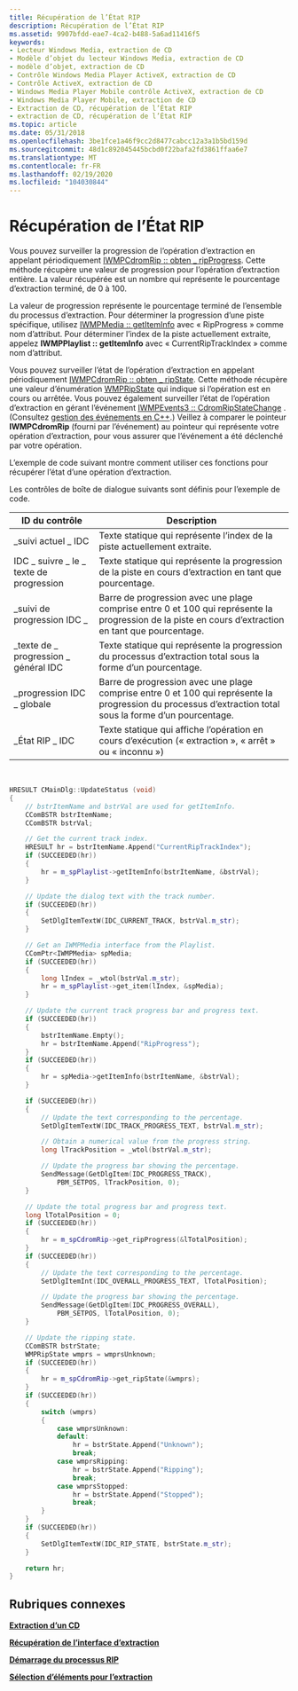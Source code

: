 ```yaml
---
title: Récupération de l’État RIP
description: Récupération de l’État RIP
ms.assetid: 9907bfdd-eae7-4ca2-b488-5a6ad11416f5
keywords:
- Lecteur Windows Media, extraction de CD
- Modèle d’objet du lecteur Windows Media, extraction de CD
- modèle d’objet, extraction de CD
- Contrôle Windows Media Player ActiveX, extraction de CD
- Contrôle ActiveX, extraction de CD
- Windows Media Player Mobile contrôle ActiveX, extraction de CD
- Windows Media Player Mobile, extraction de CD
- Extraction de CD, récupération de l’État RIP
- extraction de CD, récupération de l’État RIP
ms.topic: article
ms.date: 05/31/2018
ms.openlocfilehash: 3be1fce1a46f9cc2d8477cabcc12a3a1b5bd159d
ms.sourcegitcommit: 48d1c892045445bcbd0f22bafa2fd3861ffaa6e7
ms.translationtype: MT
ms.contentlocale: fr-FR
ms.lasthandoff: 02/19/2020
ms.locfileid: "104030844"
---
```

# <a name="retrieving-the-rip-status"></a>Récupération de l’État RIP

Vous pouvez surveiller la progression de l’opération d’extraction en appelant périodiquement [IWMPCdromRip :: obten \_ ripProgress](/previous-versions/windows/desktop/api/wmp/nf-wmp-iwmpcdromrip-get_ripprogress). Cette méthode récupère une valeur de progression pour l’opération d’extraction entière. La valeur récupérée est un nombre qui représente le pourcentage d’extraction terminé, de 0 à 100.

La valeur de progression représente le pourcentage terminé de l’ensemble du processus d’extraction. Pour déterminer la progression d’une piste spécifique, utilisez [IWMPMedia :: getItemInfo](/previous-versions/windows/desktop/api/wmp/nf-wmp-iwmpmedia-getiteminfo) avec « RipProgress » comme nom d’attribut. Pour déterminer l’index de la piste actuellement extraite, appelez **IWMPPlaylist :: getItemInfo** avec « CurrentRipTrackIndex » comme nom d’attribut.

Vous pouvez surveiller l’état de l’opération d’extraction en appelant périodiquement [IWMPCdromRip :: obten \_ ripState](/previous-versions/windows/desktop/api/wmp/nf-wmp-iwmpcdromrip-get_ripstate). Cette méthode récupère une valeur d’énumération [WMPRipState](/previous-versions/windows/desktop/api/wmp/ne-wmp-wmpripstate) qui indique si l’opération est en cours ou arrêtée. Vous pouvez également surveiller l’état de l’opération d’extraction en gérant l’événement [IWMPEvents3 :: CdromRipStateChange](/previous-versions/windows/desktop/api/wmp/nf-wmp-iwmpevents3-cdromripstatechange) . (Consultez [gestion des événements en C++](handling-events-in-c.md).) Veillez à comparer le pointeur **IWMPCdromRip** (fourni par l’événement) au pointeur qui représente votre opération d’extraction, pour vous assurer que l’événement a été déclenché par votre opération.

L’exemple de code suivant montre comment utiliser ces fonctions pour récupérer l’état d’une opération d’extraction.

Les contrôles de boîte de dialogue suivants sont définis pour l’exemple de code.



| ID du contrôle                   | Description                                                                                                        |
|------------------------------|--------------------------------------------------------------------------------------------------------------------|
| \_suivi actuel \_ IDC          | Texte statique qui représente l’index de la piste actuellement extraite.                                         |
| IDC \_ suivre \_ le \_ texte de progression   | Texte statique qui représente la progression de la piste en cours d’extraction en tant que pourcentage.                      |
| \_suivi de progression IDC \_         | Barre de progression avec une plage comprise entre 0 et 100 qui représente la progression de la piste en cours d’extraction en tant que pourcentage. |
| \_texte de \_ progression \_ général IDC | Texte statique qui représente la progression du processus d’extraction total sous la forme d’un pourcentage.                             |
| \_progression IDC \_ globale       | Barre de progression avec une plage comprise entre 0 et 100 qui représente la progression du processus d’extraction total sous la forme d’un pourcentage.        |
| \_État RIP \_ IDC              | Texte statique qui affiche l’opération en cours d’exécution (« extraction », « arrêt » ou « inconnu »)             |



 


```C++
HRESULT CMainDlg::UpdateStatus (void)
{
    // bstrItemName and bstrVal are used for getItemInfo.
    CComBSTR bstrItemName;
    CComBSTR bstrVal;

    // Get the current track index.
    HRESULT hr = bstrItemName.Append("CurrentRipTrackIndex");
    if (SUCCEEDED(hr))
    {
        hr = m_spPlaylist->getItemInfo(bstrItemName, &bstrVal);
    }

    // Update the dialog text with the track number.
    if (SUCCEEDED(hr))
    {
        SetDlgItemTextW(IDC_CURRENT_TRACK, bstrVal.m_str);
    }

    // Get an IWMPMedia interface from the Playlist.
    CComPtr<IWMPMedia> spMedia;
    if (SUCCEEDED(hr))
    {
        long lIndex = _wtol(bstrVal.m_str);
        hr = m_spPlaylist->get_item(lIndex, &spMedia);
    }

    // Update the current track progress bar and progress text.
    if (SUCCEEDED(hr))
    {
        bstrItemName.Empty();
        hr = bstrItemName.Append("RipProgress");
    }
    if (SUCCEEDED(hr))
    {
        hr = spMedia->getItemInfo(bstrItemName, &bstrVal);
    }

    if (SUCCEEDED(hr))
    {
        // Update the text corresponding to the percentage.
        SetDlgItemTextW(IDC_TRACK_PROGRESS_TEXT, bstrVal.m_str);

        // Obtain a numerical value from the progress string.
        long lTrackPosition = _wtol(bstrVal.m_str);

        // Update the progress bar showing the percentage.
        SendMessage(GetDlgItem(IDC_PROGRESS_TRACK),
            PBM_SETPOS, lTrackPosition, 0);
    }

    // Update the total progress bar and progress text.
    long lTotalPosition = 0;
    if (SUCCEEDED(hr))
    {
        hr = m_spCdromRip->get_ripProgress(&lTotalPosition);
    }
    if (SUCCEEDED(hr))
    {
        // Update the text corresponding to the percentage.
        SetDlgItemInt(IDC_OVERALL_PROGRESS_TEXT, lTotalPosition);

        // Update the progress bar showing the percentage.
        SendMessage(GetDlgItem(IDC_PROGRESS_OVERALL),
            PBM_SETPOS, lTotalPosition, 0);
    }

    // Update the ripping state.
    CComBSTR bstrState;
    WMPRipState wmprs = wmprsUnknown;
    if (SUCCEEDED(hr))
    {
        hr = m_spCdromRip->get_ripState(&wmprs);
    }
    if (SUCCEEDED(hr))
    {
        switch (wmprs)
        {
            case wmprsUnknown:
            default:
                hr = bstrState.Append("Unknown");
                break;
            case wmprsRipping:
                hr = bstrState.Append("Ripping");
                break;
            case wmprsStopped:
                hr = bstrState.Append("Stopped");
                break;
        }
    }
    if (SUCCEEDED(hr))
    {
        SetDlgItemTextW(IDC_RIP_STATE, bstrState.m_str);
    }

    return hr;
}
```



## <a name="related-topics"></a>Rubriques connexes

<dl> <dt>

[**Extraction d’un CD**](ripping-a-cd.md)
</dt> <dt>

[**Récupération de l’interface d’extraction**](retrieving-the-ripping-interface.md)
</dt> <dt>

[**Démarrage du processus RIP**](starting-the-rip-process.md)
</dt> <dt>

[**Sélection d’éléments pour l’extraction**](selecting-items-for-ripping.md)
</dt> </dl>

 

 




